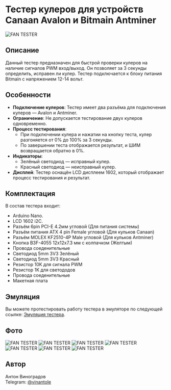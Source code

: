 # Тестер кулеров для устройств Canaan Avalon и Bitmain Antminer
![FAN TESTER](img/Screenshot_1.png)

## Описание
Данный тестер предназначен для быстрой проверки кулеров на наличие сигналов PWM вход/выход. Он позволяет за 3 секунды определить, исправен ли кулер. Тестер подключается к блоку питания Bitmain с напряжением 12-14 вольт.

## Особенности
- **Подключение кулеров**: Тестер имеет два разъёма для подключения кулеров — Avalon и Antminer. 
- **Ограничение**: Не допускается тестирование двух кулеров одновременно.
- **Процесс тестирования**: 
  - При подключении кулера и нажатии на кнопку теста, кулер разгоняется от 0% до 100% за 3 секунды.
  - По завершении теста отображается результат, и ШИМ возвращается обратно в 0%.
- **Индикаторы**: 
  - Зелёный светодиод — исправный кулер.
  - Красный светодиод — неисправный кулер.
- **Дисплей**: Тестер оснащён LCD дисплеем 1602, который отображает процесс тестирования и результат.

## Комплектация
В состав тестера входит:
- Arduino Nano.
- LCD 1602 i2C.
- Разъём 6pin PCI-E 4.2мм угловой (Для питания системы)
- Разъём питания ATX 4 pin Female угловой (Для кульков Canaan)
- Разъём MOLEX KF2510-4P Male угловой (Для кульков Antminer)
- Кнопка B3F-4055 12x12x7.3 мм с колпачком (Желтым)
- Провода соеденительные
- Светодиод 5mm 3V3 Зелёный
- Светодиод 5mm 3V3 Красный
- Резистор 10K для сигнала PWM
- Резистор 1K для светододов
- Провода соеденительные
- Макетная плата

## Эмуляция
Вы можете протестировать работу тестера в эмуляторе по следующей ссылке: [Эмуляция тестера](https://wokwi.com/projects/436005347190425601).

## Фото
![FAN TESTER](img/photo_7_2025-07-14_09-31-45.jpg)
![FAN TESTER](img/photo_6_2025-07-14_09-31-45.jpg)
![FAN TESTER](img/photo_5_2025-07-14_09-31-45.jpg)
![FAN TESTER](img/photo_4_2025-07-14_09-31-45.jpg)
![FAN TESTER](img/photo_3_2025-07-14_09-31-45.jpg)
![FAN TESTER](img/photo_2_2025-07-14_09-31-45.jpg)
![FAN TESTER](img/photo_1_2025-07-14_09-31-45.jpg)

## Автор
Антон Виноградов  
Telegram: [@vinantole](https://t.me/vinantole)
